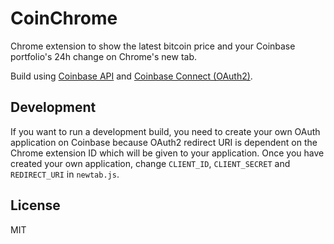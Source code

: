 # CoinChrome

Chrome extension to show the latest bitcoin price and your Coinbase portfolio's 24h change on Chrome's new tab.

Build using [Coinbase API](https://developers.coinbase.com/api/v2) and [Coinbase Connect (OAuth2)](https://developers.coinbase.com/docs/wallet/coinbase-connect).

## Development

If you want to run a development build, you need to create your own OAuth application on Coinbase because OAuth2 redirect URI is dependent on the Chrome extension ID which will be given to your application. Once you have created your own application, change `CLIENT_ID`, `CLIENT_SECRET` and `REDIRECT_URI` in `newtab.js`.

## License

MIT